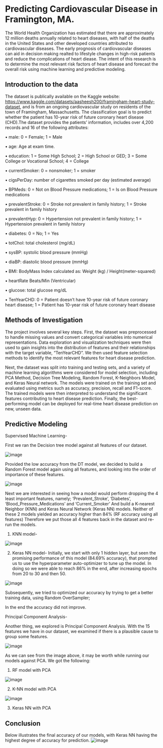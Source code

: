 # Predicting Cardiovascular Disease in Framington, MA. 

The World Health Organization has estimated that there are approximately 12 million deaths annually related to heart diseases, with half of the deaths in the United States and other developed countries attributed to cardiovascular diseases. The early prognosis of cardiovascular diseases can aid in decision making realted to lifestyle changes in high-risk patients and reduce the complications of heart diease. The intent of this research is to determine the most relevant risk factors of heart disease and forecast the overall risk using machine learning and predictive modeling.

## Introduction to the data
The dataset is publically available on the Kaggle website: https://www.kaggle.com/datasets/aasheesh200/framingham-heart-study-dataset, and is from an ongoing cardiovascular study on residents of the town of Framingham, Massachusetts. The classification goal is to predict whether the patient has 10-year risk of future coronary heart disease (CHD).The dataset provides the patients’ information, includes over 4,200 records and 16 of the following attributes:

•	male: 0 = Female; 1 = Male

•	age: Age at exam time.

•	education: 1 = Some High School; 2 = High School or GED; 3 = Some College or Vocational School; 4 = College

•	currentSmoker: 0 = nonsmoker; 1 = smoker

•	cigsPerDay: number of cigarettes smoked per day (estimated average)

•	BPMeds: 0 = Not on Blood Pressure medications; 1 = Is on Blood Pressure medications

•	prevalentStroke: 0 = Stroke not prevalent in family history; 1 = Stroke prevalent in family history

•	prevalentHyp: 0 = Hypertension not prevalent in family history; 1 = Hypertension prevalent in family history

•	diabetes: 0 = No; 1 = Yes

•	totChol: total cholesterol (mg/dL)

•	sysBP: systolic blood pressure (mmHg)

•	diaBP: diastolic blood pressure (mmHg)

•	BMI: BodyMass Index calculated as: Weight (kg) / Height(meter-squared)

•	heartRate Beats/Min (Ventricular)

•	glucose: total glucose mg/dL

•	TenYearCHD: 0 = Patient doesn’t have 10-year risk of future coronary heart disease; 1 = Patient has 10-year risk of future coronary heart disease

## Methods of Investigation
The project involves several key steps. First, the dataset was preprocessed to handle missing values and convert categorical variables into numerical representations. Data exploration and visualization techniques were then used to gain insights into the distribution of features and their relationships with the target variable, “TenYearCHD”. We then used feature selection methods to identify the most relevant features for heart disease prediction.

Next, the dataset was split into training and testing sets, and a variety of machine learning algorithms were considered for model selection, including PCA Method, Decision Tree Modeling, Random Forest, K-Neighbors Model, and Keras Neural network. The models were trained on the training set and evaluated using metrics such as accuracy, precision, recall and F1-score. The trained models were then interpreted to understand the significant features contributing to heart disease prediction. Finally, the best-performing model can be deployed for real-time heart disease prediction on new, unseen data.

## Predictive Modeling
Supervised Machine Learning-

First we ran the Decision tree model against all features of our dataset.


![image](https://github.com/Gorbulin1989/Project-4/blob/main/Supervised%20Methods%20-%20DTM.png)

Provided the low accuracy from the DT model, we decided to build a Random Forest model again using all features, and looking into the order of importance of these features.


![image](https://github.com/Gorbulin1989/Project-4/blob/main/RF%20model.PNG)

Next we are interested in seeing how a model would perform dropping the 4 least important features, namely; ‘Prevalent_Stroke’, ‘Diabetes’, ‘Blood_Pressure_Medications’ and ‘Current_Smoker’ And build a K-nearest Neighbor (KNN) and Keras Neural Network (Keras NN) models.
Neither of these 2 models yielded an accuracy higher than 84% (RF accuracy using all features)
Therefore we put those all 4 features back in the dataset and re-run the models.

1) KNN model-


![image](https://github.com/Gorbulin1989/Project-4/blob/main/Supervised%20Methods%20-%20KNN.png)

2) Keras NN model-
Initially, we start with only 1 hidden layer, but seen the promising performance of this model (84.69% accuracy), that prompted us to use the hyperparameter auto-optimizer to tune up the model. In doing so we were able to reach 86% in the end, after increasing epochs from 20 to 30 and then 50.

![image](https://github.com/Gorbulin1989/Project-4/blob/main/KerasNN.PNG)

Subsequently, we tried to optimized our accuracy by trying to get a better training data, using Random OverSampler;


 In the end the accuracy did not improve.

Principal Component Analysis-

Another thing, we explored is Principal Component Analysis. With the 15 features we have in our dataset, we examined if there is a plausible cause to group some features.

![image](https://github.com/Gorbulin1989/Project-4/blob/main/Unsupervised%20Methods%20-%20PCA.png)

As we can see from the image above, it may be worth while running our models against PCA.
We got the following:

1) RF model with PCA

![image](https://github.com/Gorbulin1989/Project-4/blob/main/Supervised%20Methods%20-%20RF%20-%20PCA.png)

2) K-NN model with PCA

![image](https://github.com/Gorbulin1989/Project-4/blob/main/Supervised%20Methods%20-%20KNN%20-%20PCA.png)

3) Keras NN with PCA



## Conclusion

Below illustrates the final accuracy of our models, with Keras NN having the highest degree of accuracy for prediction.
![image](https://github.com/Gorbulin1989/Project-4/blob/main/Model%20Accuracy.png)



